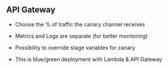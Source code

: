## API Gateway

- Choose the % of traffic the canary channel receives

- Metrics and Logs are separate (for better monitoring)

- Possibility to override stage variables for canary

- This is blue/green deployment with Lambda & API Gateway